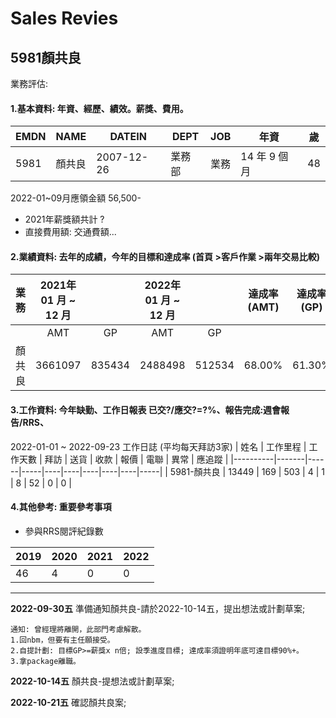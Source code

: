# Sales Revies

5981顏共良
---

業務評估:
#### 1.基本資料: 年資、經歷、績效。薪獎、費用。

| EMDN | NAME | DATEIN     | DEPT | JOB | 年資        | 歲  |
|------|------|------------|------|-----|-----------|----|
| 5981 | 顏共良  | 2007-12-26 | 業務部  | 業務  | 14 年 9 個月 | 48 |

 2022-01~09月應領金額 56,500-  
 - 2021年薪獎額共計 ?  
 - 直接費用額: 交通費額... 

  
#### 2.業績資料: 去年的成績，今年的目標和達成率 (首頁 >客戶作業 >兩年交易比較)

| 業務  | 2021年 01 月 ~ 12 月 |        | 2022年 01 月 ~ 12 月 |        | 達成率(AMT) | 達成率(GP) |
|-----|:-----------------:|:------:|:-----------------:|:------:|:--------:|:-------:|
|     | AMT               | GP     | AMT               | GP     |          |         |
| 顏共良 | 3661097           | 835434 | 2488498           | 512534 | 68.00%   | 61.30%  |


  
#### 3.工作資料: 今年缺勤、工作日報表 已交?/應交?=?%、報告完成:週會報告/RRS、

 2022-01-01 ~ 2022-09-23 工作日誌 (平均每天拜訪3家) 
| 姓名       | 工作里程  | 工作天數 | 拜訪  | 送貨 | 收款 | 報價 | 電聯 | 異常 | 應追蹤 |
|----------|-------|------|-----|----|----|----|----|----|-----|
| 5981-顏共良 | 13449 | 169  | 503 | 4  | 1  | 8  | 52 | 0  | 0   |



#### 4.其他參考: 重要參考事項
- 參與RRS閱評紀錄數

| 2019 | 2020 | 2021 | 2022 |
|------|------|------|------|
| 46   | 4    | 0    | 0    |



***   

**2022-09-30五** 準備通知顏共良-請於2022-10-14五，提出想法或計劃草案;
```
通知: 曾經理將離開，此部門考慮解散。  
1.回nbm，但要有主任願接受。  
2.自提計劃: 目標GP>=薪獎x n倍; 設季進度目標; 達成率須證明年底可達目標90%+。  
3.拿package離職。  
```
**2022-10-14五** 顏共良-提想法或計劃草案;  

**2022-10-21五** 確認顏共良案;  

